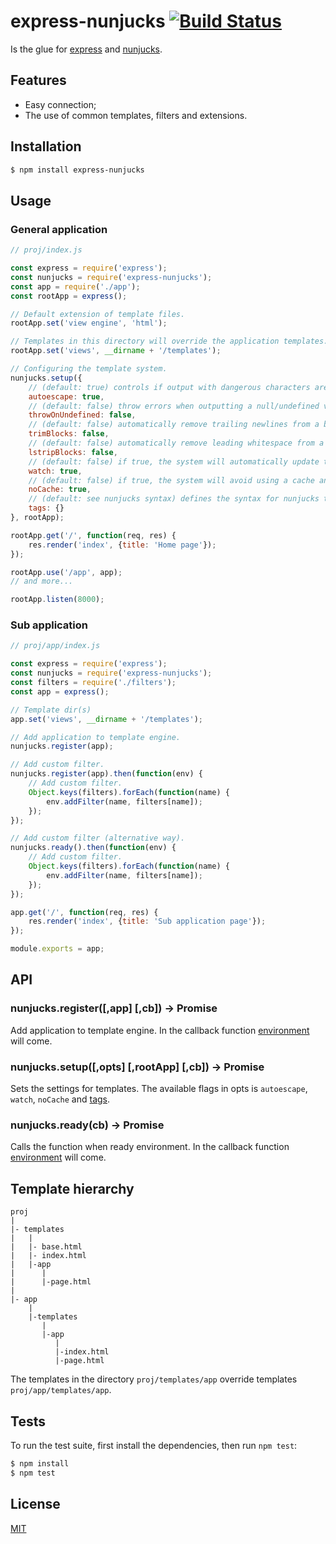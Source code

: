 # express-nunjucks [![Build Status](https://travis-ci.org/pkolt/express-nunjucks.svg?branch=master)](https://travis-ci.org/pkolt/express-nunjucks)

  Is the glue for [express](http://expressjs.com/) and [nunjucks](http://mozilla.github.io/nunjucks/).

## Features

  - Easy connection;
  - The use of common templates, filters and extensions.

## Installation

```bash
$ npm install express-nunjucks
```

## Usage

### General application

```javascript
// proj/index.js

const express = require('express');
const nunjucks = require('express-nunjucks');
const app = require('./app');
const rootApp = express();

// Default extension of template files.
rootApp.set('view engine', 'html');

// Templates in this directory will override the application templates.
rootApp.set('views', __dirname + '/templates');

// Configuring the template system.
nunjucks.setup({
    // (default: true) controls if output with dangerous characters are escaped automatically.
    autoescape: true,
    // (default: false) throw errors when outputting a null/undefined value.
    throwOnUndefined: false,
    // (default: false) automatically remove trailing newlines from a block/tag.
    trimBlocks: false,
    // (default: false) automatically remove leading whitespace from a block/tag.
    lstripBlocks: false,
    // (default: false) if true, the system will automatically update templates when they are changed on the filesystem.
    watch: true,
    // (default: false) if true, the system will avoid using a cache and templates will be recompiled every single time.
    noCache: true,
    // (default: see nunjucks syntax) defines the syntax for nunjucks tags.
    tags: {}
}, rootApp);

rootApp.get('/', function(req, res) {
    res.render('index', {title: 'Home page'});
});

rootApp.use('/app', app);
// and more...

rootApp.listen(8000);
```

### Sub application

```javascript
// proj/app/index.js

const express = require('express');
const nunjucks = require('express-nunjucks');
const filters = require('./filters');
const app = express();

// Template dir(s)
app.set('views', __dirname + '/templates');

// Add application to template engine.
nunjucks.register(app);

// Add custom filter.
nunjucks.register(app).then(function(env) {
    // Add custom filter.
    Object.keys(filters).forEach(function(name) {
        env.addFilter(name, filters[name]);
    });
});

// Add custom filter (alternative way).
nunjucks.ready().then(function(env) {
    // Add custom filter.
    Object.keys(filters).forEach(function(name) {
        env.addFilter(name, filters[name]);
    });
});

app.get('/', function(req, res) {
    res.render('index', {title: 'Sub application page'});
});

module.exports = app;
```

## API

### nunjucks.register([,app] [,cb]) -> Promise

  Add application to template engine. In the callback function [environment][api_env] will come.

### nunjucks.setup([,opts] [,rootApp] [,cb]) -> Promise

  Sets the settings for templates. The available flags in opts is `autoescape`, `watch`, `noCache` and [tags][api_custom_tags].

### nunjucks.ready(cb) -> Promise

  Calls the function when ready environment. In the callback function [environment][api_env] will come.

## Template hierarchy

```
proj
|
|- templates
|   |
|   |- base.html
|   |- index.html
|   |-app
|      |
|      |-page.html
|
|- app
    |
    |-templates
       |
       |-app
          |
          |-index.html
          |-page.html
```

The templates in the directory `proj/templates/app` override templates `proj/app/templates/app`.

## Tests

  To run the test suite, first install the dependencies, then run `npm test`:

```bash
$ npm install
$ npm test
```

## License

  [MIT](LICENSE.md)

[api_env]: http://mozilla.github.io/nunjucks/api.html#environment
[api_custom_tags]: http://mozilla.github.io/nunjucks/api.html#customizing-syntax
